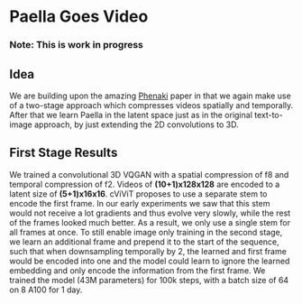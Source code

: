 # Paella Goes Video
### Note: This is work in progress

## Idea
We are building upon the amazing [Phenaki](https://openreview.net/pdf?id=vOEXS39nOF) paper in that we again make use of a two-stage approach which compresses videos spatially and temporally. After that we learn Paella in the latent space just as in the original text-to-image approach, by just extending the 2D convolutions to 3D.

## First Stage Results
We trained a convolutional 3D VQGAN with a spatial compression of f8 and temporal compression of f2. Videos of **(10+1)x128x128** are encoded to a latent size of **(5+1)x16x16**. cViViT proposes to use a separate stem to encode the first frame. In our early experiments we saw that this stem would not receive a lot gradients and thus evolve very slowly, while the rest of the frames looked much better. As a result, we only use a single stem for all frames at once. To still enable image only training in the second stage, we learn an additional frame and prepend it to the start of the sequence, such that when downsampling temporally by 2, the learned and first frame would be encoded into one and the model could learn to ignore the learned embedding and only encode the information from the first frame. We trained the model (43M parameters) for 100k steps, with a batch size of 64 on 8 A100 for 1 day.
